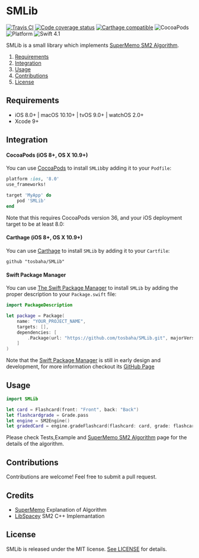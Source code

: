 # SMLib
[![Travis CI](https://travis-ci.org/tosbaha/SMLib.svg?branch=master)](https://travis-ci.org/tosbaha/SMLib)
[![Code coverage status](http://codecov.io/github/tosbaha/SMLib/coverage.svg?branch=master)](http://codecov.io/github/tosbaha/SMLib)
[![Carthage compatible](https://img.shields.io/badge/Carthage-compatible-4BC51D.svg?style=flat)](https://github.com/Carthage/Carthage)
![CocoaPods](https://img.shields.io/cocoapods/v/SMLib.svg) ![Platform](https://img.shields.io/cocoapods/p/SMLib.svg?style=flat)
![Swift 4.1](https://img.shields.io/badge/Swift-4.1-orange.svg)

SMLib is a small library which implements [SuperMemo SM2 Algorithm](https://www.supermemo.com/english/ol/sm2.htm).

1. [Requirements](#requirements)
2. [Integration](#integration)
3. [Usage](#usage)
4. [Contributions](#contributions)
5. [License](#license)

## Requirements

- iOS 8.0+ | macOS 10.10+ | tvOS 9.0+ | watchOS 2.0+
- Xcode 9+

## Integration

#### CocoaPods (iOS 8+, OS X 10.9+)

You can use [CocoaPods](http://cocoapods.org/) to install `SMLib`by adding it to your `Podfile`:

```ruby
platform :ios, '8.0'
use_frameworks!

target 'MyApp' do
	pod 'SMLib'
end
```

Note that this requires CocoaPods version 36, and your iOS deployment target to be at least 8.0:


#### Carthage (iOS 8+, OS X 10.9+)

You can use [Carthage](https://github.com/Carthage/Carthage) to install `SMLib` by adding it to your `Cartfile`:

```
github "tosbaha/SMLib"
```

#### Swift Package Manager

You can use [The Swift Package Manager](https://swift.org/package-manager) to install `SMLib` by adding the proper description to your `Package.swift` file:

```swift
import PackageDescription

let package = Package(
    name: "YOUR_PROJECT_NAME",
    targets: [],
    dependencies: [
        .Package(url: "https://github.com/tosbaha/SMLib.git", majorVersion: 1),
    ]
)
```

Note that the [Swift Package Manager](https://swift.org/package-manager) is still in early design and development, for more information checkout its [GitHub Page](https://github.com/apple/swift-package-manager)


## Usage

```swift
import SMLib

let card = Flashcard(front: "Front", back: "Back")
let flashcardgrade = Grade.pass
let engine = SM2Engine()
let gradedCard = engine.gradeFlashcard(flashcard: card, grade: flashcardgrade, currentDatetime: NSDate().timeIntervalSince1970)
```

Please check Tests,Example and [SuperMemo SM2 Algorithm](https://www.supermemo.com/english/ol/sm2.htm) page for the details of the algorithm.

## Contributions

Contributions are welcome! Feel free to submit a pull request.

## Credits
- [SuperMemo](https://www.supermemo.com/english/ol/sm2.htm) Explanation of Algorithm
- [LibSpacey](https://github.com/walterscarborough/LibSpacey) SM2 C++ Implemantation

## License

SMLib is released under the MIT license. [See LICENSE](https://github.com/tosbaha/SMLib/blob/master/LICENSE) for details.